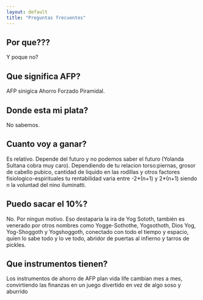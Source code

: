 ```yaml
---
layout: default
title: "Preguntas frecuentes"
---
```


## Por que???

Y poque no?

## Que significa AFP?

AFP sinigica Ahorro Forzado Piramidal.

## Donde esta mi plata?

No sabemos.

## Cuanto voy a ganar?

Es relativo. Depende del futuro y no podemos saber el futuro (Yolanda Sultana cobra muy caro). Dependiendo de tu relacion torso:piernas, grosor de cabello pubico, cantidad de liquido en las rodillas y otros factores fisiologico-espirituales tu rentabilidad varia entre -2*(n+1) y 2*(n+1) siendo n la voluntad del nino iluminatti.

## Puedo sacar el 10%?

No. Por ningun motivo. Eso destaparia la ira de Yog Sototh, también es venerado por otros nombres como Yogge-Sothothe, Yogsothoth, Dios Yog, Yog-Shoggoth y Yogshoggoth, conectado con todo el tiempo y espacio, quien lo sabe todo y lo ve todo, abridor de puertas al infierno y tarros de pickles.

## Que instrumentos tienen?
Los instrumentos de ahorro de AFP plan vida life cambian mes a mes, convirtiendo las finanzas en un juego divertido en vez de algo soso y aburrido